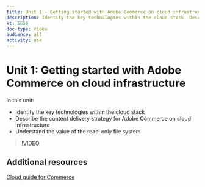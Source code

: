 ```yaml
---
title: Unit 1 - Getting started with Adobe Commerce on cloud infrastructure
description: Identify the key technologies within the cloud stack​. Describe the content delivery strategy for Adobe Commerce. Understand the value of the read-only file system.
kt: 5656
doc-type: video
audience: all
activity: use
---
```


# Unit 1: Getting started with Adobe Commerce on cloud infrastructure

In this unit:

- Identify the key technologies within the cloud stack​
- Describe the content delivery strategy for Adobe Commerce on cloud infrastructure
- Understand the value of the read-only file system

>[!VIDEO](https://video.tv.adobe.com/v/35298?quality=12&learn=on)

## Additional resources

[Cloud guide for Commerce](https://devdocs.magento.com/cloud/bk-cloud.html)
